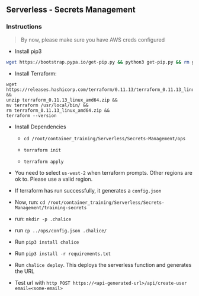 ## Serverless - Secrets Management

### Instructions

> By now, please make sure you have AWS creds configured


* Install pip3

```bash
wget https://bootstrap.pypa.io/get-pip.py && python3 get-pip.py && rm get-pip.py
```

* Install Terraform:

```
wget https://releases.hashicorp.com/terraform/0.11.13/terraform_0.11.13_linux_amd64.zip &&
unzip terraform_0.11.13_linux_amd64.zip &&
mv terraform /usr/local/bin/ &&
rm terraform_0.11.13_linux_amd64.zip &&
terraform --version
```

* Install Dependencies
    * `cd /root/container_training/Serverless/Secrets-Management/ops`

    * `terraform init`
    * `terraform apply`

* You need to select `us-west-2` when terraform prompts. Other regions are ok to. Please use a valid region.
* If terraform has run successfully, it generates a `config.json`
* Now, run: `cd /root/container_training/Serverless/Secrets-Management/training-secrets`
* run: `mkdir -p .chalice`
* run `cp ../ops/config.json .chalice/`
* Run `pip3 install chalice`
* Run `pip3 install -r requirements.txt`
* Run `chalice deploy`. This deploys the serverless function and generates the URL
* Test url with `http POST https://<api-generated-url>/api/create-user email=<some-email>`


